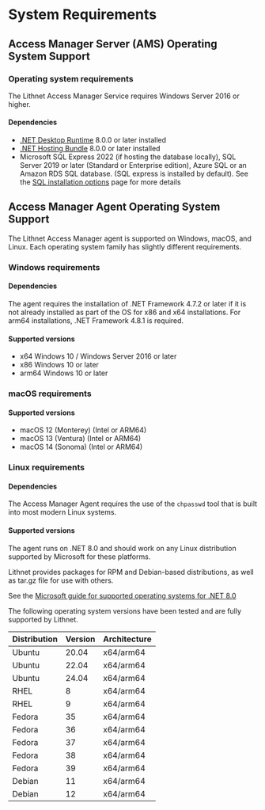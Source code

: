 # System Requirements

## Access Manager Server (AMS) Operating System Support

### Operating system requirements

The Lithnet Access Manager Service requires Windows Server 2016 or higher.

#### Dependencies

* [.NET Desktop Runtime](https://dotnet.microsoft.com/en-us/download/dotnet/8.0/runtime) 8.0.0 or later installed
* [.NET Hosting Bundle](hhttps://dotnet.microsoft.com/en-us/download/dotnet/8.0/runtime) 8.0.0 or later installed
* Microsoft SQL Express 2022 (if hosting the database locally), SQL Server 2019 or later (Standard or Enterprise edition), Azure SQL or an Amazon RDS SQL database. (SQL express is installed by default). See the [SQL installation options](installing-the-access-manager-server/sql-installation-options.md) page for more details

## Access Manager Agent Operating System Support

The Lithnet Access Manager agent is supported on Windows, macOS, and Linux. Each operating system family has slightly different requirements.

### Windows requirements

#### Dependencies

The agent requires the installation of .NET Framework 4.7.2 or later if it is not already installed as part of the OS for x86 and x64 installations. For arm64 installations, .NET Framework 4.8.1 is required.

#### Supported versions

* x64 Windows 10 / Windows Server 2016 or later
* x86 Windows 10 or later
* arm64 Windows 10 or later

### macOS requirements

#### Supported versions

* macOS 12 (Monterey) (Intel or ARM64)
* macOS 13 (Ventura) (Intel or ARM64)
* macOS 14 (Sonoma) (Intel or ARM64)

### Linux requirements

#### Dependencies

The Access Manager Agent requires the use of the `chpasswd` tool that is built into most modern Linux systems.

#### Supported versions

The agent runs on .NET 8.0 and should work on any Linux distribution supported by Microsoft for these platforms.

Lithnet provides packages for RPM and Debian-based distributions, as well as tar.gz file for use with others.

See the [Microsoft guide for supported operating systems for .NET 8.0](https://github.com/dotnet/core/blob/main/release-notes/8.0/supported-os.md)

The following operating system versions have been tested and are fully supported by Lithnet.

| Distribution | Version | Architecture |
| ------------ | ------- | ------------ |
| Ubuntu       | 20.04   | x64/arm64    |
| Ubuntu       | 22.04   | x64/arm64    |
| Ubuntu       | 24.04   | x64/arm64    |
| RHEL         | 8       | x64/arm64    |
| RHEL         | 9       | x64/arm64    |
| Fedora       | 35      | x64/arm64    |
| Fedora       | 36      | x64/arm64    |
| Fedora       | 37      | x64/arm64    |
| Fedora       | 38      | x64/arm64    |
| Fedora       | 39      | x64/arm64    |
| Debian       | 11      | x64/arm64    |
| Debian       | 12      | x64/arm64    |

